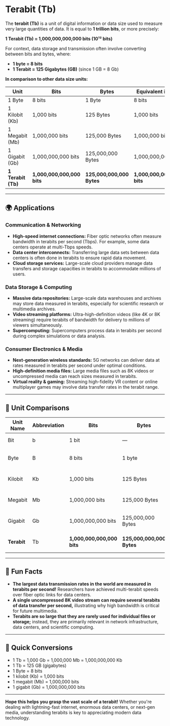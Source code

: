 # Terabit (Tb)

The **terabit (Tb)** is a unit of digital information or data size used to measure very large quantities of data. It is equal to **1 trillion bits**, or more precisely:

**1 Terabit (Tb) = 1,000,000,000,000 bits (10¹² bits)**

For context, data storage and transmission often involve converting between bits and bytes, where:

- **1 byte = 8 bits**
- **1 Terabit = 125 Gigabytes (GB)** (since 1 GB = 8 Gb)

**In comparison to other data size units:**

| Unit        | Bits                         | Bytes                        | Equivalent in bits                     |
|-------------|------------------------------|------------------------------|----------------------------------------|
| 1 Byte     | 8 bits                       | 1 Byte                       | 8 bits                                |
| 1 Kilobit (Kb) | 1,000 bits                 | 125 Bytes                    | 1,000 bits                          |
| 1 Megabit (Mb) | 1,000,000 bits             | 125,000 Bytes                | 1,000,000 bits                      |
| 1 Gigabit (Gb) | 1,000,000,000 bits         | 125,000,000 Bytes             | 1,000,000,000 bits                  |
| **1 Terabit (Tb)** | **1,000,000,000,000 bits** | **125,000,000,000 Bytes** | **1,000,000,000,000 bits** |

---

## 🌍 Applications

### Communication & Networking
- **High-speed internet connections:** Fiber optic networks often measure bandwidth in terabits per second (Tbps). For example, some data centers operate at multi-Tbps speeds.
- **Data center interconnects:** Transferring large data sets between data centers is often done in terabits to ensure rapid data movement.
- **Cloud storage services:** Large-scale cloud providers manage data transfers and storage capacities in terabits to accommodate millions of users.

### Data Storage & Computing
- **Massive data repositories:** Large-scale data warehouses and archives may store data measured in terabits, especially for scientific research or multimedia archives.
- **Video streaming platforms:** Ultra-high-definition videos (like 4K or 8K streaming) require terabits of bandwidth for delivery to millions of viewers simultaneously.
- **Supercomputing:** Supercomputers process data in terabits per second during complex simulations or data analysis.

### Consumer Electronics & Media
- **Next-generation wireless standards:** 5G networks can deliver data at rates measured in terabits per second under optimal conditions.
- **High-definition media files:** Large media files such as 8K videos or uncompressed media can reach sizes measured in terabits.
- **Virtual reality & gaming:** Streaming high-fidelity VR content or online multiplayer games may involve data transfer rates in the terabit range.

---

## 📏 Unit Comparisons

| Unit Name           | Abbreviation | Bits                         | Bytes                        | Notes                               |
|---------------------|----------------|------------------------------|------------------------------|-------------------------------------|
| Bit                | b              | 1 bit                        | —                            | Smallest data unit                  |
| Byte               | B              | 8 bits                       | 1 byte                       | Basic data unit in computers        |
| Kilobit            | Kb             | 1,000 bits                   | 125 Bytes                    | Common in network speeds            |
| Megabit            | Mb             | 1,000,000 bits               | 125,000 Bytes                | Used for internet speeds            |
| Gigabit            | Gb             | 1,000,000,000 bits           | 125,000,000 Bytes            | Broadband and network specs         |
| **Terabit**        | Tb             | **1,000,000,000,000 bits**   | **125,000,000,000 Bytes**    | Very large data measurement         |

---

## 🌟 Fun Facts
- **The largest data transmission rates in the world are measured in terabits per second!** Researchers have achieved multi-terabit speeds over fiber optic links for data centers.
- **A single uncompressed 8K video stream can require several terabits of data transfer per second,** illustrating why high bandwidth is critical for future multimedia.
- **Terabits are so large that they are rarely used for individual files or storage;** instead, they are primarily relevant in network infrastructure, data centers, and scientific computing.

---

## 🔄 Quick Conversions
- 1 Tb = 1,000 Gb = 1,000,000 Mb = 1,000,000,000 Kb
- 1 Tb = 125 GB (gigabytes)
- 1 Byte = 8 bits
- 1 kilobit (Kb) = 1,000 bits
- 1 megabit (Mb) = 1,000,000 bits
- 1 gigabit (Gb) = 1,000,000,000 bits

---

**Hope this helps you grasp the vast scale of a terabit!** Whether you're dealing with lightning-fast internet, enormous data centers, or next-gen media, understanding terabits is key to appreciating modern data technology.